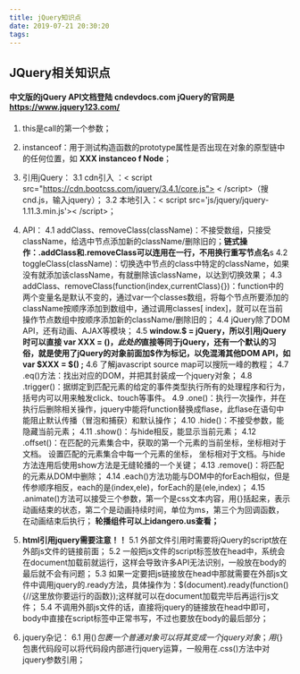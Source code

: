 ```yaml
---
title: jQuery知识点
date: 2019-07-21 20:30:20
tags:
---
```

## JQuery相关知识点
#### 中文版的jQuery API文档登陆 cndevdocs.com   jQuery的官网是 https://www.jquery123.com/
1. this是call的第一个参数；

2. instanceof：用于测试构造函数的prototype属性是否出现在对象的原型链中的任何位置，如 **XXX instanceo f Node**；

3. 引用jQuery：
3.1 cdn引入 ：< script src="https://cdn.bootcss.com/jquery/3.4.1/core.js"> < /script>（搜cnd.js，输入jquery）； 
3.2 本地引入：< script src='js/jquery/jquery-1.11.3.min.js'>< /script>；

4. API：
4.1 addClass、removeClass(className)：不接受数组，只接受className，给选中节点添加新的className/删除旧的；**链式操作：.addClass和.removeClass可以连用在一行，不用换行重写节点名**s
4.2 toggleClass(className)：切换选中节点的class中特定的className，如果没有就添加该className，有就删除该className，以达到切换效果；
4.3 addClass、removeClass(function(index,currentClass){})：function中的两个变量名是默认不变的，通过var一个classes数组，将每个节点所要添加的className按顺序添加到数组中，通过调用classes[ index]，就可以在当前操作节点数组中按顺序添加新的className/删除旧的；
4.4 jQuery除了DOM API，还有动画、AJAX等模块；
4.5 **window.$ = jQuery，所以引用jQuery时可以直接  var XXX = $()  ，此处的$直接等同于jQuery，还有一个默认的习俗，就是使用了jQuery的对象前面加$作为标记，以免混淆其他DOM API，如  var $XXX = $()  ;**
4.6 了解javascript source map可以搜阮一峰的教程；
4.7 .eq()方法：找出对应的DOM，并把其封装成一个jquery对象；
4.8 .trigger()：据绑定到匹配元素的给定的事件类型执行所有的处理程序和行为，括号内可以用来触发click、touch等事件。
4.9 .one()：执行一次操作，并在执行后删除相关操作，jquery中能将function替换成flase，此flase在语句中能阻止默认传播（冒泡和捕获）和默认操作；
4.10 .hide()：不接受参数，能隐藏当前元素；
4.11 .show()：与hide相反，能显示当前元素；
4.12 .offset()：在匹配的元素集合中，获取的第一个元素的当前坐标，坐标相对于文档。 设置匹配的元素集合中每一个元素的坐标， 坐标相对于文档。与hide方法连用后使用show方法是无缝轮播的一个关键；
4.13 .remove()：将匹配的元素从DOM中删除；
4.14 .each()方法功能与DOM中的forEach相似，但是传参顺序相反，each的是(index,ele)，forEach的是(ele,index)；
4.15 .animate()方法可以接受三个参数，第一个是css文本内容，用{}括起来，表示动画结束的状态，第二个是动画持续时间，单位为ms，第三个为回调函数，在动画结束后执行；
**轮播组件可以上idangero.us查看；**

5. **html引用jquery需要注意！！**
5.1 外部文件引用时需要将jQuery的script放在外部js文件的链接前面；
5.2 一般把js文件的script标签放在head中，系统会在document加载前就运行，这样会导致许多API无法识别，一般放在body的最后就不会有问题；
5.3 如果一定要把js链接放在head中那就需要在外部js文件中调用jquery的.ready方法，具体操作为：$(document).ready(function(){//这里放你要运行的函数});这样就可以在document加载完毕后再运行js文件；
5.4 不调用外部js文件的话，直接将jquery的链接放在head中即可，body中直接在script标签中正常书写，不过也要放在body的最后部分；

6. jquery杂记：
6.1 用$()包裹一个普通对象可以将其变成一个jquery对象；用${}包裹代码段可以将代码段内部进行jquery运算，一般用在.css()方法中对jquery参数引用；